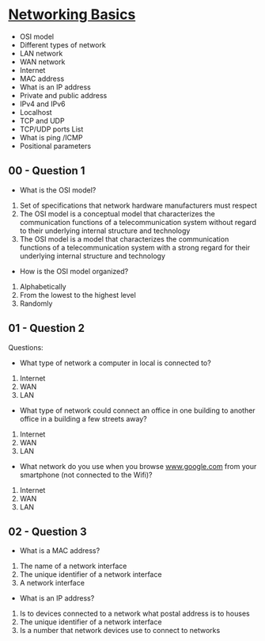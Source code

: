 # <ins>Networking Basics</ins>

- OSI model
- Different types of network
- LAN network
- WAN network
- Internet
- MAC address
- What is an IP address
- Private and public address
- IPv4 and IPv6
- Localhost
- TCP and UDP
- TCP/UDP ports List
- What is ping /ICMP
- Positional parameters

## 00 - Question 1
- What is the OSI model?

1. Set of specifications that network hardware manufacturers must respect
2. The OSI model is a conceptual model that characterizes the communication functions of a telecommunication system without regard to their underlying internal structure and technology
3. The OSI model is a model that characterizes the communication functions of a telecommunication system with a strong regard for their underlying internal structure and technology
- How is the OSI model organized?

1. Alphabetically
2. From the lowest to the highest level
3. Randomly

## 01 - Question 2
Questions:

- What type of network a computer in local is connected to?

1. Internet
2. WAN
3. LAN
- What type of network could connect an office in one building to another office in a building a few streets away?

1. Internet
2. WAN
3. LAN
- What network do you use when you browse www.google.com from your smartphone (not connected to the Wifi)?

1. Internet
2. WAN
3. LAN

## 02 - Question 3

- What is a MAC address?

1. The name of a network interface
2. The unique identifier of a network interface
3. A network interface
- What is an IP address?

1. Is to devices connected to a network what postal address is to houses
2. The unique identifier of a network interface
3. Is a number that network devices use to connect to networks
